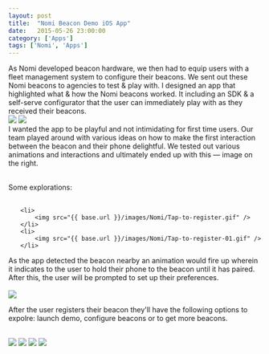 ```yaml
---
layout: post
title:  "Nomi Beacon Demo iOS App"
date:   2015-05-26 23:00:00
category: ['Apps']
tags: ['Nomi', 'Apps']
---
```

<div class="text-block">
As Nomi developed beacon hardware, we then had to equip users with a fleet management system to configure their beacons. We sent out these Nomi beacons to agencies to test &amp; play with.  I designed an app that highlighted what &amp; how the Nomi beacons worked. It including an SDK &amp; a self-serve configurator that the user can immediately play with as they received their beacons.
</div>
<div class="images">
	<img src="{{ base.url }}/images/Nomi/Beacon-config-00.png" />
	<img src="{{ base.url }}/images/Nomi/Beacon-config-01.png" />
</div>

<div class="text-block small">
I wanted the app to be playful and not intimidating for first time users. Our team played around with various ideas on how to make the first interaction between the beacon and their phone delightful. We tested out various animations and interactions and ultimately ended up with this &mdash; image on the right.<br /><br />

Some explorations: <br /><br />
<ul class="sketch">

	<li>
		<img src="{{ base.url }}/images/Nomi/Tap-to-register.gif" />
	</li>	
	<li>	
		<img src="{{ base.url }}/images/Nomi/Tap-to-register-01.gif" />
	</li>

</ul>
As the app detected the beacon nearby an animation would fire up wherein it indicates to the user to hold their phone to the beacon until it has paired. After this, the user will be prompted to set up their preferences.<br /><br />
<img class="sketchHere" src="{{ base.url }}/images/Nomi/Tap-demo.jpg" />

After the user registers their beacon they'll have the following options to expolre: launch demo, configure beacons or to get more beacons. <br /><br />
</div>
<div class="images">
<img src="{{ base.url }}/images/Nomi/Beacon-config-02.png" />
<img src="{{ base.url }}/images/Nomi/Beacon-config-03.png" />
<img src="{{ base.url }}/images/Nomi/Beacon-config-04.png" />
<img src="{{ base.url }}/images/Nomi/Beacon-config-05.png" />
</div>

[jekyll-gh]: https://github.com/jekyll/jekyll
[jekyll]:    http://jekyllrb.com
